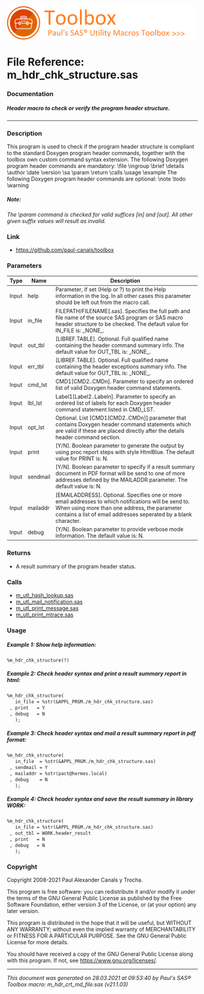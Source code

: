 ![../misc/images/doc_banner.png](../misc/images/doc_banner.png)
# 
# File Reference: m_hdr_chk_structure.sas

### Documentation

##### Header macro to check or verify the program header structure.

***

### Description
This program is used to check if the program header structure is compliant to the standard Doxygen program header commands, together with the toolbox own custom command syntax extension. The following Doxygen program header commands are mandatory:
 \\file
 \\ingroup
 \\brief
 \\details
 \\author
 \\date
 \\version
 \\sa
 \\param
 \\return
 \\calls
 \\usage
 \\example
 The following Doxygen program header commands are optional:
 \\note
 \\todo
 \\warning


##### *Note:*
*The \\param command is checked for valid suffices [in] and [out]. All other given suffix values will result as invalid.*

### Link
* https://github.com/paul-canals/toolbox

### Parameters
| Type | Name | Description |
| ---- | ---- | ----------- |
| Input | help | Parameter, if set (Help or ?) to print the Help information in the log. In all other cases this parameter should be left out from the macro call. |
| Input | in_file | FILEPATH/FILENAME[.sas]. Specifies the full path and file name of the source SAS program or SAS macro header structure to be checked. The default value for IN_FILE is: \_NONE\_. |
| Input | out_tbl | [LIBREF.TABLE]. Optional. Full qualified name containing the header command summary info. The default value for OUT_TBL is: \_NONE\_. |
| Input | err_tbl | [LIBREF.TABLE]. Optional. Full qualified name containing the header exceptions summary info. The default value for OUT_TBL is: \_NONE\_. |
| Input | cmd_lst | CMD1[CMD2..CMDn]. Parameter to specify an ordered list of valid Doxygen header command statements. |
| Input | lbl_lst | Label1[Label2..Labeln]. Parameter to specify an ordered list of labels for each Doxygen header command statement listed in CMD_LST. |
| Input | opt_lst | Optional. List [CMD1[CMD2..CMDn]] parameter that contains Doxygen header command statements which are valid if these are placed directly after the details header command section. |
| Input | print | [Y/N]. Boolean parameter to generate the output by using proc report steps with style HtmlBlue. The default value for PRINT is: N. |
| Input | sendmail | [Y/N]. Boolean parameter to specify if a result summary document in PDF format will be send to one of more addresses defined by the MAILADDR parameter. The default value is: N. |
| Input | mailaddr | [EMAILADDRESS]. Optional. Specifies one or more email addresses to which notifications will be send to. When using more than one address, the parameter contains a list of email addresses seperated by a blank character. |
| Input | debug | [Y/N]. Boolean parameter to provide verbose mode information. The default value is: N. |

### Returns
* A result summary of the program header status.

### Calls
* [m_utl_hash_lookup.sas](m_utl_hash_lookup.md)
* [m_utl_mail_notification.sas](m_utl_mail_notification.md)
* [m_utl_print_message.sas](m_utl_print_message.md)
* [m_utl_print_mtrace.sas](m_utl_print_mtrace.md)

### Usage

##### Example 1: Show help information:
```sas
%m_hdr_chk_structure(?)
```

##### Example 2: Check header syntax and print a result summary report in html:
```sas
%m_hdr_chk_structure(
   in_file = %str(&APPL_PRGM./m_hdr_chk_structure.sas)
 , print   = Y
 , debug   = N
   );
```

##### Example 3: Check header syntax and mail a result summary report in pdf format:
```sas
%m_hdr_chk_structure(
   in_file  = %str(&APPL_PRGM./m_hdr_chk_structure.sas)
 , sendmail = Y
 , mailaddr = %str(pact@hermes.local)
 , debug    = N
   );
```

##### Example 4: Check header syntax and save the result summary in library WORK:
```sas
%m_hdr_chk_structure(
   in_file = %str(&APPL_PRGM./m_hdr_chk_structure.sas)
 , out_tbl = WORK.header_result
 , print   = N
 , debug   = N
   );
```

### Copyright
Copyright 2008-2021 Paul Alexander Canals y Trocha. 
 
This program is free software: you can redistribute it and/or modify 
it under the terms of the GNU General Public License as published by 
the Free Software Foundation, either version 3 of the License, or 
(at your option) any later version. 
 
This program is distributed in the hope that it will be useful, 
but WITHOUT ANY WARRANTY; without even the implied warranty of 
MERCHANTABILITY or FITNESS FOR A PARTICULAR PURPOSE. See the 
GNU General Public License for more details. 
 
You should have received a copy of the GNU General Public License 
along with this program. If not, see <https://www.gnu.org/licenses/>. 


***
*This document was generated on 28.03.2021 at 09:53:40  by Paul's SAS&reg; Toolbox macro: m_hdr_crt_md_file.sas (v21.1.03)*

